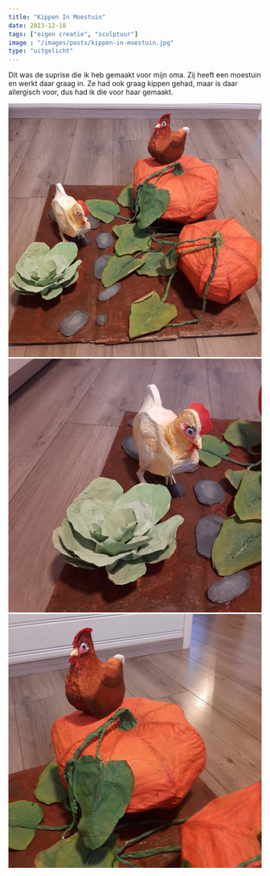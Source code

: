 ```yaml
---
title: "Kippen In Moestuin"
date: 2023-12-10
tags: ["eigen creatie", "sculptuur"]
image : "/images/posts/kippen-in-moestuin.jpg"
type: "uitgelicht"
---
```


Dit was de suprise die ik heb gemaakt voor mijn oma. Zij heeft een moestuin en werkt daar graag in. Ze had ook graag kippen gehad, maar is daar allergisch voor, dus had ik die voor haar gemaakt.

![Ander Aanzicht](kippen-in-moestuin-zijaanzicht.jpg)
![Close-Up Wittachtige Kip](inzooming-witte-kip.jpg)
![Close-Up Bruine Kip](inzooming-bruine-kip.jpg)